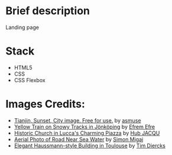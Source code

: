 # Brief description

Landing page

# Stack

- HTML5
- CSS
- CSS Flexbox

# Images Credits:

- [Tianjin, Sunset, City image. Free for use.](https://pixabay.com/photos/tianjin-sunset-city-aerial-view-2185510/) by [asmuse](https://pixabay.com/users/asmuse-3280612/)
- [Yellow Train on Snowy Tracks in Jönköping](https://www.pexels.com/photo/yellow-train-on-snowy-tracks-in-jonkoping-30239277/) by [Efrem Efre](https://www.pexels.com/@efrem-efre-2786187/)
- [Historic Church in Lucca's Charming Piazza](https://www.pexels.com/photo/historic-church-in-lucca-s-charming-piazza-29524064/) by [Hub JACQU](https://www.pexels.com/@hub-jacqu-750015482/)
- [Aerial Photo of Road Near Sea Water](https://www.pexels.com/photo/aerial-photo-of-road-near-sea-water-824512/) by [Simon Migaj](https://www.pexels.com/@simonmigaj/)
- [Elegant Haussmann-style Building in Toulouse](https://www.pexels.com/photo/elegant-haussmann-style-building-in-toulouse-28976027/) by [Tim Diercks](https://www.pexels.com/@tim-diercks-719708976/)

